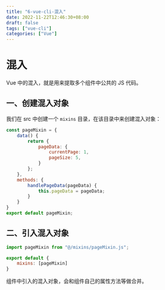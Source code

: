```yaml
---
title: "6-vue-cli-混入"
date: 2022-11-22T12:46:30+08:00
draft: false
tags: ["vue-cli"]
categories: ["Vue"]
---
```

# 混入

Vue 中的混入，就是用来提取多个组件中公共的 JS 代码。

## 一、创建混入对象

我们在 src 中创建一个 `mixins` 目录，在该目录中来创建混入对象：

```js
const pageMixin = {
    data() {
        return {
            pageData: {
                currentPage: 1,
                pageSize: 5,
            }
        };
    },
    methods: {
        handlePageData(pageData) {
            this.pageData = pageData;
        }
    }
}
export default pageMixin;
```

## 二、引入混入对象

```js
import pageMixin from "@/mixins/pageMixin.js";

export default {
    mixins: [pageMixin]
}
```

组件中引入的混入对象，会和组件自己的属性方法等做合并。
